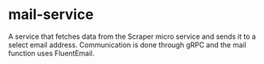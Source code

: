 # mail-service
A service that fetches data from the Scraper micro service and sends it to a select email address. Communication is done through gRPC and the mail function uses FluentEmail.
